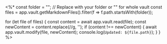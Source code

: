 <%*
const folder = ""; // Replace with your folder or "" for whole vault
const files = app.vault.getMarkdownFiles().filter(f => f.path.startsWith(folder));

for (let file of files) {
  const content = await app.vault.read(file);
  const newContent = content.replace(/<!--([\s\S]*?)-->/g, '<!--$1-->');
  if (content !== newContent) {
    await app.vault.modify(file, newContent);
    console.log(`Updated: ${file.path}`);
  }
}
%>